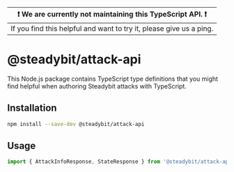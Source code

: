 | :exclamation:  We are currently not maintaining this TypeScript API. :exclamation: |
|------------------------------------------------------------------------------------|
| If you find this helpful and want to try it, please give us a ping.                |

# @steadybit/attack-api

This Node.js package contains TypeScript type definitions that you might
find helpful when authoring Steadybit attacks with TypeScript.

## Installation

```sh
npm install --save-dev @steadybit/attack-api
```

## Usage

```typescript
import { AttackInfoResponse, StateResponse } from '@steadybit/attack-api';
```